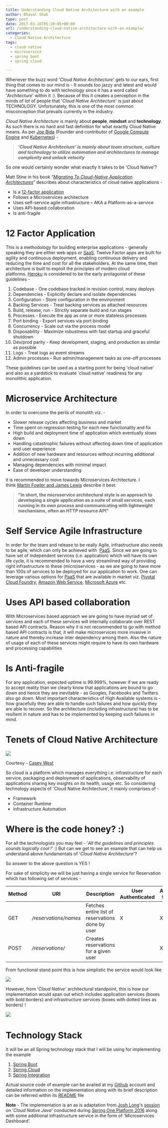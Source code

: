```yaml
---
title: Understanding Cloud Native Architecture with an example
author: Dhaval Shah
type: post
date: 2017-03-16T05:20:05+00:00
url: /understanding-cloud-native-architecture-with-an-example/
categories:
  - Cloud Native Architecture
tags:
  - cloud native
  - microservice
  - spring boot
  - spring cloud

---
```


Whenever the buzz word '_Cloud Native Architecture_' gets to our ears, first thing that comes to our mind is - It sounds too jazzy and latest and would have something to do with technology since it has a word called '_Architecture_' within it :). Because of this it creates a perception in the minds of lot of people that '_Cloud Native Architecture_' is just about TECHNOLOGY. Unfortunately, this is one of the most common misconception that prevails currently in the industry.

_Cloud Native Architecture_ is mainly about **people**, **mindset** and **technology**. As such there is no hard and fast definition for what exactly Cloud Native means. As per [Joe Bida](https://twitter.com/jbeda?lang=en) (Founder and contributor of [Google Compute Engine](https://cloud.google.com/compute/) and [Kubernetes](https://kubernetes.io/)) -

> _**'Cloud Native Architecture' is mainly about team structure, culture and technology to utilize automation and architectures to manage complexity and unlock velocity**_

So one would certainly wonder what exactly it takes to be 'Cloud Native'?

Matt Stine in his book “_[Migrating To Cloud-Native Application Architectures](http://www.oreilly.com/programming/free/migrating-cloud-native-application-architectures.csp)_” describes about characteristics of cloud native applications -

*   Is a [12-factor application](http://12factor.net/)
*   Follows a Microservices architecture
*   Uses self-service agile infrastructure – AKA a Platform-as-a-service
*   Uses API-based collaboration
*   Is anti-fragile

# 12 Factor Application
This is a methodology for building enterprise applications - generally speaking they are either web apps or [SaaS](https://en.wikipedia.org/wiki/Software_as_a_service). Twelve Factor apps are built for agility and continuous deployment, enabling continuous delivery and reducing the time and cost for all the stakeholders. At the same time, their architecture is built to exploit the principles of modern cloud platforms. [Heroku](https://www.heroku.com/) is considered to be the early protagonist of these guidelines -

1.  Codebase - One codebase tracked in revision control, many deploys
2.  Dependencies - Explicitly declare and isolate dependencies
3.  Configuration - Store configuration in the environment
4.  Backing Services - Treat backing services as attached resources
5.  Build, release, run - Strictly separate build and run stages
6.  Processes - Execute the app as one or more stateless processes
7.  Port binding - Export services via port binding
8.  Concurrency - Scale out via the process model
9.  Disposability - Maximize robustness with fast startup and graceful shutdown
10.  Dev/prod parity - Keep development, staging, and production as similar as possible
11.  Logs - Treat logs as event streams
12.  Admin processes - Run admin/management tasks as one-off processes

These guidelines can be used as a starting point for being 'cloud native' and also as a yardstick to evaluate 'cloud native' readiness for any monolithic application.

# Microservice Architecture
In order to overcome the perils of monolith viz. -

*   Slower release cycles affecting business and market
*   Time spent on regression testing for each new functionality and fix
*   High build and deployment time of application which eventually slows down
*   Handling catastrophic failures without affecting down time of application and user experience
*   Addition of new hardware and resources without incurring additional and unnecessary cost
*   Managing dependencies with minimal impact
*   Ease of developer understanding

it is recommended to move towards Microservices Architecture. I think [Martin Fowler and James Lewis](http://martinfowler.com/articles/microservices.html) describe it best:

> **"In short, the microservice architectural style is an approach to developing a single application as a suite of small services, each running in its own process and communicating with lightweight mechanisms, often an HTTP resource API"**

# Self Service Agile Infrastructure

In order for the team and release to be really Agile, infrastructure also needs to be agile; which can only be achieved with  [PaaS](https://en.wikipedia.org/wiki/Platform_as_a_service). Since we are going to have set of independent services (i.e. application) which will have its own life cycle, it is recommended to have a very streamlined way of providing right infrastructure to these (micro)services - as we are going to have more than 100s of services to be deployed for our application to work. One can leverage various options for [PaaS](https://en.wikipedia.org/wiki/Platform_as_a_service) that are available in market viz. [Pivotal Cloud Foundry](https://pivotal.io/platform), [Amazon Web Service](https://aws.amazon.com/), [Microsoft Azure](https://azure.microsoft.com/en-us/) etc.

# Uses API based collaboration
With Microservices based approach we are going to have myriad set of services and each of these services will internally collaborate over REST based API contracts. Reason why it is not recommended to go with method based API contracts is that, it will make microservices more invasive in nature and thereby increase inter dependency among them. Also the nature of usage of each of these services might require to have its own hardware and processing capabilities

# Is Anti-fragile
For any application, expected uptime is 99.999%, however if we are ready to accept reality than we clearly know that applications are bound to go down and hence they are inevitable - as Googles, Facebooks and Twitters also go down. Most important characteristics of High Available systems is - how gracefully they are able to handle such failures and how quickly they are able to recover. So the architecture (including infrastructure) has to be resilient in nature and has to be implemented by keeping such failures in mind.

# Tenets of Cloud Native Architecture
[![](http://dhaval-shah.com/wp-content/uploads/2017/03/casey-west-cloud-native-architecture.png)](http://dhaval-shah.com/wp-content/uploads/2017/03/casey-west-cloud-native-architecture.png)

Courtesy - [Casey West](https://www.linkedin.com/in/caseywest/)

So cloud is a platform which manages everything i.e. infrastructure for each service, packaging and deployment of applications, observability of applications sharing key insights on its health, usage etc. So considering technology aspects of 'Cloud Native Architecture', it mainly comprises of -
*   Framework
*   Container Runtime
*   Infrastructure Automation

# Where is the code honey? :)
For all the technologists you may feel - '_All the guidelines and principles sounds logically cool !_' :) But can we get to see an example that can help us understand above fundamentals of '_Cloud Native Architecture_'?

So answer to the above question is YES !

For sake of simplicity we will be just having a single service for Reservation which has following set of services -

| Method   | URI     | Description   | User Authenticated | Available from UI |
| --------  | -------- | ------ | ----- | ---- |
| GET | */reservations/names* | Fetches entire list of reservations done by user | X | X |
| POST | */reservations/* | Creates reservations for a given user |  | X |

From functional stand point this is how simplistic the service would look like 

[![](http://dhaval-shah.com/wp-content/uploads/2017/03/Functional-Service.png)](http://dhaval-shah.com/wp-content/uploads/2017/03/Functional-Service.png)

However, from '_Cloud Native_' architectural standpoint, this is how our implementation would span out which includes application services (boxes with bold borders) and infrastructure services (boxes with dotted lines as borders) !

[![](http://dhaval-shah.com/wp-content/uploads/2017/03/Infra-Services.png)](http://dhaval-shah.com/wp-content/uploads/2017/03/Infra-Services.png)    

# Technology Stack
It will be an all Spring technology stack that I will be using for implementing the example
1.  [Spring Boot](https://projects.spring.io/spring-boot/)
2.  [Spring Cloud](http://projects.spring.io/spring-cloud/)
3.  [Spring Integration](https://projects.spring.io/spring-integration/)

Actual source code of example can be availed at my [Github](https://github.com/dhaval201279/cloud-native-java-demo) account and detailed information on the implementation along with its brief description can be referred within its [README](https://github.com/dhaval201279/cloud-native-java-demo/blob/master/README.md) file

**Note** - The implementation is an as is adaptation from [Josh Long](https://spring.io/team/jlong)'s [session](https://youtu.be/5q8B6lYhFvE) on '_Cloud Native Java_' conducted during [Spring One Platform 2016](https://2016.event.springoneplatform.io/schedule/2016-08-02) along with some additional infrastructure service in the form of 'Microservices Dashboard'.